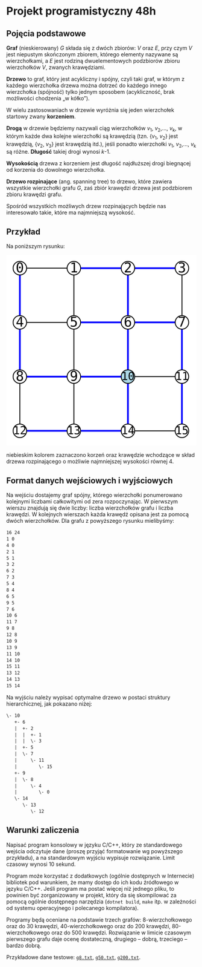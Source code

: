 # Projekt programistyczny 48h

## Pojęcia podstawowe

**Graf** (nieskierowany) *G* składa się z dwóch zbiorów: *V* oraz *E*, przy czym *V*
jest niepustym skończonym zbiorem, którego elementy nazywane są wierzchołkami, a *E* jest rodziną dwuelementowych podzbiorów zbioru wierzchołków *V*, zwanych krawędziami.

**Drzewo** to graf, który jest acykliczny i spójny, czyli taki graf, w którym z każdego wierzchołka drzewa można dotrzeć do każdego innego wierzchołka (spójność) tylko jednym sposobem (acykliczność, brak możliwości chodzenia „w kółko”).

W wielu zastosowaniach w drzewie wyróżnia się jeden wierzchołek startowy zwany **korzeniem**.

**Drogą** w drzewie będziemy nazywali ciąg wierzchołków _v_<sub>1</sub>, _v_<sub>2</sub>,..., _v_<sub>k</sub>, w którym każde dwa kolejne wierzchołki są krawędzią (tzn. {_v_<sub>1</sub>, _v_<sub>2</sub>} jest krawędzią, {_v_<sub>2</sub>, _v_<sub>3</sub>} jest krawędzią itd.), jeśli ponadto wierzchołki _v_<sub>1</sub>, _v_<sub>2</sub>,..., _v_<sub>k</sub> są różne. **Długość** takiej drogi wynosi _k_-1.

**Wysokością** drzewa z korzeniem jest długość najdłuższej drogi biegnącej od korzenia do dowolnego wierzchołka.

**Drzewo rozpinające** (ang. spanning tree) to drzewo, które zawiera wszystkie wierzchołki grafu *G*, zaś zbiór krawędzi drzewa jest podzbiorem zbioru krawędzi grafu.

Spośród wszystkich możliwych drzew rozpinających będzie nas interesowało takie, które ma najmniejszą wysokość.

## Przykład

Na poniższym rysunku:

![grid](grid.svg)

niebieskim kolorem zaznaczono korzeń oraz krawędzie wchodzące w skład drzewa rozpinającego o możliwie najmniejszej wysokości równej 4.

## Format danych wejściowych i wyjściowych

Na wejściu dostajemy graf spójny, którego wierzchołki ponumerowano kolejnymi liczbami całkowitymi od zera rozpoczynając. W pierwszym wierszu znajdują się dwie liczby: liczba wierzchołków grafu i liczba krawędzi. W kolejnych wierszach każda krawędź opisana jest za pomocą dwóch wierzchołków. Dla grafu z powyższego rysunku mielibyśmy:
```txt
16 24
1 0
4 0
2 1
5 1
3 2
6 2
7 3
5 4
8 4
6 5
9 5
7 6
10 6
11 7
9 8
12 8
10 9
13 9
11 10
14 10
15 11
13 12
14 13
15 14
```

Na wyjściu należy wypisać optymalne drzewo w postaci struktury hierarchicznej, jak pokazano niżej:
```txt
\- 10
   +- 6
   |  +- 2
   |  |  +- 1
   |  |  \- 3
   |  +- 5
   |  \- 7
   |     \- 11
   |        \- 15
   +- 9
   |  \- 8
   |     \- 4
   |        \- 0
   \- 14
      \- 13
         \- 12
```

## Warunki zaliczenia

Napisać program konsolowy w języku C/C++, który ze standardowego wejścia odczytuje dane (proszę przyjąć formatowanie wg powyższego przykładu), a na standardowym wyjściu wypisuje rozwiązanie. Limit czasowy wynosi 10 sekund.

Program może korzystać z dodatkowych (ogólnie dostępnych w Internecie) bibliotek pod warunkiem, że mamy dostęp do ich kodu źródłowego w języku C/C++. Jeśli program ma postać więcej niż jednego pliku, to powinien być zorganizowany w projekt, który da się skompilować za pomocą ogólnie dostępnego narzędzia (`dotnet build`, `make` itp. w zależności od systemu operacyjnego i polecanego kompilatora).

Programy będą oceniane na podstawie trzech grafów: 8-wierzchołkowego oraz do 30 krawędzi, 40-wierzchołkowego oraz do 200 krawędzi, 80-wierzchołkowego oraz do 500 krawędzi. Rozwiązanie w limicie czasowym pierwszego grafu daje ocenę dostateczną, drugiego – dobrą, trzeciego – bardzo dobrą.

Przykładowe dane testowe: [`g8.txt`](https://w-wieczorek.github.io/cpp1-2/konkurs/g8.txt), [`g50.txt`](https://w-wieczorek.github.io/cpp1-2/konkurs/g50.txt), [`g200.txt`](https://w-wieczorek.github.io/cpp1-2/konkurs/g200.txt).